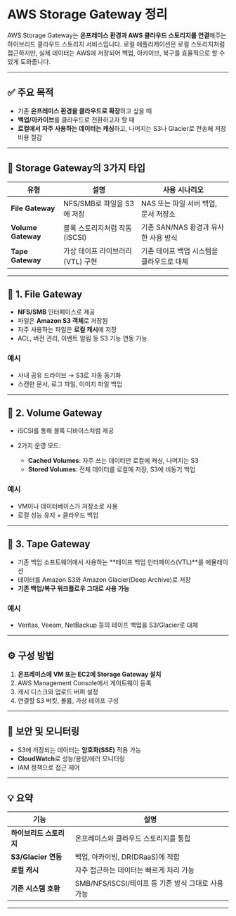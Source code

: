 # AWS Storage Gateway 정리

AWS Storage Gateway는 **온프레미스 환경과 AWS 클라우드 스토리지를 연결**해주는 하이브리드 클라우드 스토리지 서비스입니다. 로컬 애플리케이션은 로컬 스토리지처럼 접근하지만, 실제 데이터는 AWS에 저장되어 백업, 아카이브, 복구를 효율적으로 할 수 있게 도와줍니다.

---

## ✅ 주요 목적

* 기존 **온프레미스 환경을 클라우드로 확장**하고 싶을 때
* **백업/아카이브**를 클라우드로 전환하고자 할 때
* **로컬에서 자주 사용하는 데이터는 캐싱**하고, 나머지는 S3나 Glacier로 전송해 저장 비용 절감

---

## 🧱 Storage Gateway의 3가지 타입

| 유형                 | 설명                   | 사용 시나리오                  |
| ------------------ | -------------------- | ------------------------ |
| **File Gateway**   | NFS/SMB로 파일을 S3에 저장  | NAS 또는 파일 서버 백업, 문서 저장소  |
| **Volume Gateway** | 블록 스토리지처럼 작동 (iSCSI) | 기존 SAN/NAS 환경과 유사한 사용 방식 |
| **Tape Gateway**   | 가상 테이프 라이브러리(VTL) 구현 | 기존 테이프 백업 시스템을 클라우드로 대체  |

---

## 📁 1. File Gateway

* **NFS/SMB** 인터페이스로 제공
* 파일은 **Amazon S3 객체**로 저장됨
* 자주 사용하는 파일은 **로컬 캐시**에 저장
* ACL, 버전 관리, 이벤트 알림 등 S3 기능 연동 가능

### 예시

* 사내 공유 드라이브 → S3로 자동 동기화
* 스캔한 문서, 로그 파일, 이미지 파일 백업

---

## 💽 2. Volume Gateway

* iSCSI를 통해 블록 디바이스처럼 제공
* 2가지 운영 모드:

  * **Cached Volumes**: 자주 쓰는 데이터만 로컬에 캐싱, 나머지는 S3
  * **Stored Volumes**: 전체 데이터를 로컬에 저장, S3에 비동기 백업

### 예시

* VM이나 데이터베이스가 저장소로 사용
* 로컬 성능 유지 + 클라우드 백업

---

## 📼 3. Tape Gateway

* 기존 백업 소프트웨어에서 사용하는 \*\*테이프 백업 인터페이스(VTL)\*\*를 에뮬레이션
* 데이터를 Amazon S3와 Amazon Glacier(Deep Archive)로 저장
* **기존 백업/복구 워크플로우 그대로 사용 가능**

### 예시

* Veritas, Veeam, NetBackup 등의 테이프 백업을 S3/Glacier로 대체

---

## ⚙️ 구성 방법

1. **온프레미스에 VM 또는 EC2에 Storage Gateway 설치**
2. AWS Management Console에서 게이트웨이 등록
3. 캐시 디스크와 업로드 버퍼 설정
4. 연결할 S3 버킷, 볼륨, 가상 테이프 구성

---

## 🔐 보안 및 모니터링

* S3에 저장되는 데이터는 **암호화(SSE)** 적용 가능
* **CloudWatch**로 성능/용량/에러 모니터링
* IAM 정책으로 접근 제어

---

## 💡 요약

| 기능                | 설명                                  |
| ----------------- | ----------------------------------- |
| **하이브리드 스토리지**    | 온프레미스와 클라우드 스토리지를 통합                |
| **S3/Glacier 연동** | 백업, 아카이빙, DR(DRaaS)에 적합             |
| **로컬 캐시**         | 자주 접근하는 데이터는 빠르게 처리 가능              |
| **기존 시스템 호환**     | SMB/NFS/iSCSI/테이프 등 기존 방식 그대로 사용 가능 |

---


